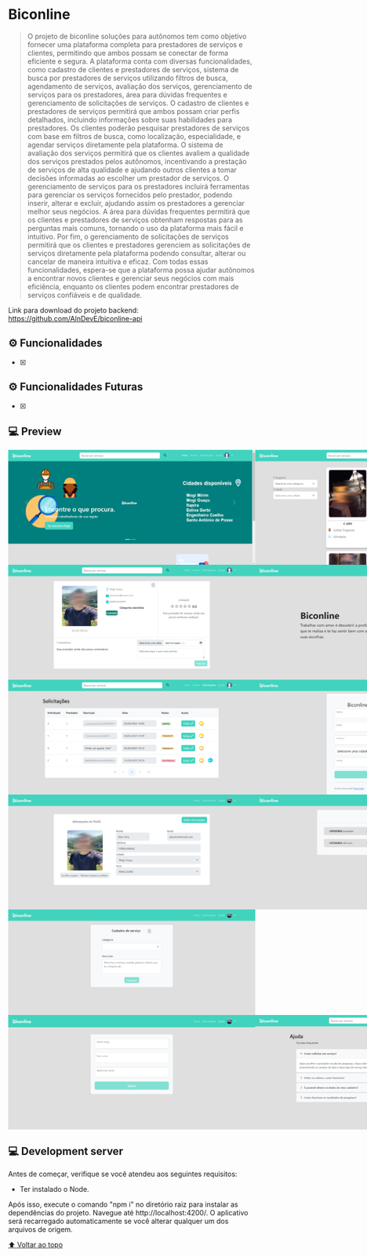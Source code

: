 # Biconline

> O projeto de biconline soluções para autônomos tem como objetivo fornecer uma plataforma completa para prestadores de serviços e clientes, permitindo que ambos possam se conectar de forma eficiente e segura. A plataforma conta com diversas funcionalidades, como cadastro de clientes e prestadores de serviços, sistema de busca por prestadores de serviços utilizando filtros de busca, agendamento de serviços, avaliação dos serviços, gerenciamento de serviços para os prestadores, área para dúvidas frequentes e gerenciamento de solicitações de serviços.
O cadastro de clientes e prestadores de serviços permitirá que ambos possam criar perfis detalhados, incluindo informações sobre suas habilidades para prestadores. Os clientes poderão pesquisar prestadores de serviços com base em filtros de busca, como localização, especialidade, e agendar serviços diretamente pela plataforma.
O sistema de avaliação dos serviços permitirá que os clientes avaliem a qualidade dos serviços prestados pelos autônomos, incentivando a prestação de serviços de alta qualidade e ajudando outros clientes a tomar decisões informadas ao escolher um prestador de serviços.
O gerenciamento de serviços para os prestadores incluirá ferramentas para gerenciar os serviços fornecidos pelo prestador, podendo inserir, alterar e excluir, ajudando assim os prestadores a gerenciar melhor seus negócios.
A área para dúvidas frequentes permitirá que os clientes e prestadores de serviços obtenham respostas para as perguntas mais comuns, tornando o uso da plataforma mais fácil e intuitivo.
Por fim, o gerenciamento de solicitações de serviços permitirá que os clientes e prestadores gerenciem as solicitações de serviços diretamente pela plataforma podendo consultar, alterar ou cancelar de maneira intuitiva e eficaz.
Com todas essas funcionalidades, espera-se que a plataforma possa ajudar autônomos a encontrar novos clientes e gerenciar seus negócios com mais eficiência, enquanto os clientes podem encontrar prestadores de serviços confiáveis e de qualidade.

Link para download do projeto backend: https://github.com/AlnDevE/biconline-api

## ⚙️ Funcionalidades

- [x] 

## ⚙️ Funcionalidades Futuras

- [x] 

## 💻 Preview

<div style="display: flex; flex-direction:row;">
    <img src="././preview/inicio.png" alt="" />
    <img src="././preview/home.png" alt="" />
</div>
<div style="display: flex; flex-direction:row;">
    <img src="././preview/view-prestador.png" alt="" />
    <img src="././preview/login.png" alt="" />
</div>
<div style="display: flex; flex-direction:row;">
    <img src="././preview/solicitação.png" alt="" />
    <img src="././preview/cadastro-prestador.png" alt="" />
</div>
<div style="display: flex; flex-direction:row;">
    <img src="././preview/cadastro-cliente" alt="" />
    <img src="././preview/avaliação.png" alt="" />
</div>
<div style="display: flex; flex-direction:row;">
    <img src="././preview/perfil.png" alt="" />
    <img src="././preview/serviços.png" alt="" />
</div>
<div style="display: flex; flex-direction:row;">
    <img src="././preview/cadastro-servico.png" alt="" />
    <img src="././preview/configurações-prestador.png" alt="" />
</div>
<div style="display: flex; flex-direction:row;">
    <img src="././preview/alteracao-senha.png" alt="" />
    <img src="././preview/ajuda.png" alt="" />
</div>

## 💻 Development server

Antes de começar, verifique se você atendeu aos seguintes requisitos:

* Ter instalado o Node.

Após isso, execute o comando "npm i" no diretório raiz para instalar as dependências do projeto. Navegue até http://localhost:4200/. O aplicativo será recarregado automaticamente se você alterar qualquer um dos arquivos de origem.


[⬆ Voltar ao topo](#biconline-angular)<br>
